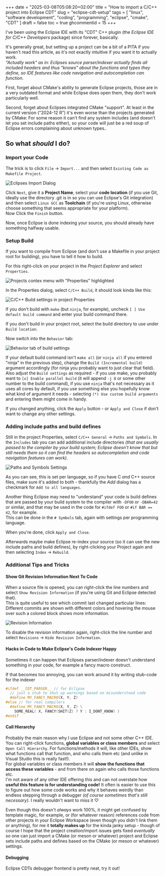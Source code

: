 +++
date = "2025-03-08T05:08:20+02:00"
title = "How to import a C/C++ project into Eclipse CDT"
slug = "eclipse-cdt-setup"
tags = [ "linux", "software development", "coding", "programming", "eclipse", "cmake", "CDT" ]
draft = false
toc = true
ghcommentid = 15
+++

I've been using the Eclipse IDE with its "CDT" C++ plugin (the *Eclipse IDE for C/C++ Developers* package)
since forever, basically.

It's generally great, but setting up a project can be a bit of a PITA if you haven't read this
article, as it's not exactly intuitive if you want it to actually work.  
*"Actually work" as in: Eclipses source parser/indexer actually finds all included headers and thus
"knows" about the functions and types they define, so IDE features like code navigation and
autocompletion can function.*

<!--more-->

First, forget about CMake's ability to generate Eclipse projects, those are in a very outdated
format and while Eclipse does open them, they don't work particularly well.

Second, forget about Eclipses integrated CMake "support". At least in the current version ("2024-12 R")
it's even worse than the projects generated by CMake: For some reason it can't find any system
includes (and doesn't let you set include paths either), so your code will just be a red soup of
Eclipse errors complaining about unknown types..

## So what *should* I do?

### Import your Code

The trick is to click `File` &rarr; `Import...` and then select `Existing Code as Makefile Project`.

![Eclipses Import Dialog](/images/eclipse-cdt-import.png)

Click `Next`, give it a **Project Name**, select your **code location** (if you use Git,
ideally use the directory .git is in so you can use Eclipse's Git integration)
and then select `Linux GCC` as **Toolchain** (if you're using Linux, otherwise choose 
something that seems appropriate for your platform).  
Now Click the `Finish` button.

Now, once Eclipse is done indexing your source, you should already have something
halfway usable.

### Setup Build

If you want to compile from Eclipse (and don't use a Makefile in your project root for 
building), you have to tell it how to build.

For this right-click on your project in the *Project Explorer* and select `Properties`.

![Projects contex menu with "Properties" highlighted](/images/eclipse-cdt-properties.png)

In the Properties dialog, select `C/C++ Build`, it should look kinda like this:

![C/C++ Build settings in project Properties](/images/eclipse-cdt-buildsettings.png)

If you don't build with `make` (but `ninja`, for example), uncheck `[ ] Use default build command`
and enter your build command there.

If you don't build in your project root, select the build directory to use under `Build location`.

Now switch into the `Behavior` tab:

![Behavior tab of build settings](/images/eclipse-cdt-buildsettings.png)

If your default build command isn't `make all` (or `ninja all` if you entered "ninja" in the 
previous step), change the `Build (Incremental build)` argument accordingly (for ninja you probably
want to just clear that field).  
Also adjust the `Build settings` as required - if you use make, you probably want to 
`[x] Enable parallel build` (it will append `-j 8` or some other number to the build command),
if you use `ninja` that's not necessary as it uses all cores by default, if you use something else
you hopefully know what kind of argument it needs - selecting `(*) Use custom build arguments` and
entering them might come in handy.

If you changed anything, click the `Apply` button - or `Apply and Close` if don't want to change any
other settings.

### Adding include paths and build defines

Still in the project Properties, select `C/C++ General` &rarr; `Paths and Symbols`.
In the `Includes` tab you can add additional include directories *(that are usually passed to the 
compiler by your build system; Eclipse doesn't know that but still needs them so it can find the
headers so autocompletion and code navigation features can work)*.  

![Paths and Symbols Settings](/images/eclipse-cdt-paths-symbols.png)

As you can see, this is set per language, so if you have C *and* C++ source files, make sure it's
added to both - thankfully the *Add* dialog has a checkmark for `Add to all languages`.

Another thing Eclipse may need to "understand" your code is build defines that are passed by your
build system to the compiler with `-DFOO` or `-DBAR=42` or similar, and that may be used in the code
for `#ifdef FOO` or `#if BAR == 42`, for example.  
This can be done in the `# Symbols` tab, again with settings per programming language.

When you're done, click `Apply and Close`.

Afterwards maybe make Eclipse re-index your source (so it can use the new include paths and build defines), by right-clicking your Project again and then selecting `Index` &rarr; `Rebuild`.

### Additional Tips and Tricks

#### Show Git Revision Information Next To Code

When a source file is opened, you can right-click the line numbers and select `Show Revision Information` (if you're using Git and Eclipse detected that).  
This is quite useful to see which commit last changed particular lines: Different commits are
shown with different colors and hovering the mouse over such a colored block shows more information.

![Revision Information](/images/eclipse-cdt-rev-info.png)

To disable the revision information again, right-click the line number and select `Revisions` &rarr;
`Hide Revision Information`.

#### Hacks in Code to Make Eclipse's Code Indexer Happy

Sometimes it can happen that Eclipses parser/indexer doesn't understand something in your code,
for example a fancy macro construct.

If that becomes too annoying, you can work around it by writing stub-code for the indexer

```c++
#ifdef __CDT_PARSER__ // for Eclipse
  // just a stub to shut up warnings based on misunderstood code
  #define MY_FANCY_MACRO(X, Y, Z)
#else // for real compilers
  #define MY_FANCY_MACRO(X, Y, Z) \
    SOME_REAL( X, FANCY(SHIT(Z) ? Y : I_DONT_KNOW) )
#endif
```

#### Call Hierarchy

Probably the main reason why I use Eclipse and not some other C++ IDE.
You can right-click functions, **global variables or class members** and select
`Open Call Hierarchy`. For functions/methods it will, like other IDEs, show what functions call
that function, and who calls them etc (and unlike in Visual Studio this is really fast!).  
For global variables or class members it will **show the functions that access these variables** -
and from there on again who calls those functions etc.  
I'm not aware of any other IDE offering this and can not overstate how **useful this feature is for
understanding code!**
It often is easier to use this to figure out how some code works and why it behaves weirdly than
endless stepping through a debugger *(of course sometimes that's still necessary).*
I really wouldn't want to miss it &#x2661;

Even though this doesn't *always* work 100%, it might get confused by template magic, for example, or
(for whatever reason) references code from other projects in your Eclipse Workspace (even though you
didn't link them or anything), for me it **totally makes up** for the kinda janky setup - though of
course I hope that the project creation/import issues gets fixed *eventually* so one can just import
a CMake (or meson or whatever) project and Eclipse sets include paths and defines based on the CMake
(or meson or whatever) settings.

#### Debugging

Eclipse CDTs debugger frontend is pretty neat, try it out!
